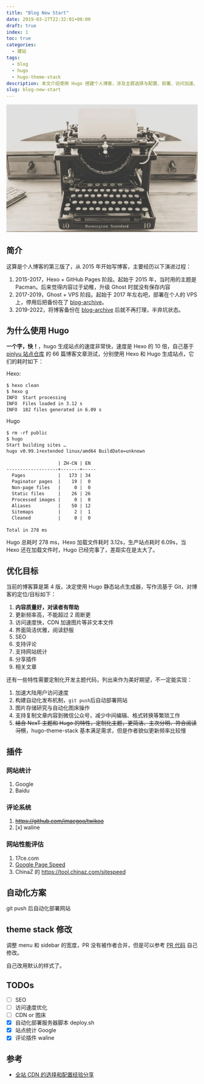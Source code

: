 ```yaml
---
title: "Blog New Start"
date: 2019-03-27T22:32:01+08:00
draft: true
index: 1
toc: true
categories:
  - 建站
tags:
  - blog
  - hugo
  - hugo-theme-stack
description: 本文介绍使用 Hugo 搭建个人博客，涉及主题选择与配置、部署、访问加速、SEO 优化等
slug: blog-new-start
---
```


![](https://raw.githubusercontent.com/alwqx/osshub/master/oss/banner/typewriter-2.jpg)

## 简介

这算是个人博客的第三版了，从 2015 年开始写博客，主要经历以下演进过程：

1. 2015-2017，Hexo + GitHub Pages 阶段。起始于 2015 年，当时用的主题是 Pacman。后来觉得内容过于幼稚，升级 Ghost 时就没有保存内容
2. 2017-2019，Ghost + VPS 阶段。起始于 2017 年左右吧，部署在个人的 VPS 上，停用后把备份在了 [blog-archive](https://github.com/adolphlwq/blog-archive)。
3. 2019-2022，将博客备份在 [blog-archive](https://github.com/adolphlwq/blog-archive) 后就不再打理，半弃坑状态。

<!--more-->

## 为什么使用 Hugo

**一个字，快！**，hugo 生成站点的速度非常快，速度是 Hexo 的 10 倍，自己基于 [pinlyu 站点仓库](https://github.com/leirock/blog) 的 66 篇博客文章测试，分别使用 Hexo 和 Hugo 生成站点，它们的耗时如下：

Hexo:

```shell
$ hexo clean
$ hexo g
INFO  Start processing
INFO  Files loaded in 3.12 s
INFO  182 files generated in 6.09 s
```

Hugo

```shell
$ rm -rf public
$ hugo
Start building sites …
hugo v0.99.1+extended linux/amd64 BuildDate=unknown

                   | ZH-CN | EN
-------------------+-------+-----
  Pages            |   173 | 34
  Paginator pages  |    19 |  0
  Non-page files   |     0 |  0
  Static files     |    26 | 26
  Processed images |     0 |  0
  Aliases          |    50 | 12
  Sitemaps         |     2 |  1
  Cleaned          |     0 |  0

Total in 278 ms
```

Hugo 总耗时 278 ms，Hexo 加载文件耗时 3.12s，生产站点耗时 6.09s，当 Hexo 还在加载文件时，Hugo 已经完事了，差距实在是太大了。

## 优化目标

当前的博客算是第 4 版，决定使用 Hugo 静态站点生成器，写作流基于 Git，对博客的定位/目标如下：

1. **内容质量好，对读者有帮助**
2. 更新频率高，不能超过 2 周断更
3. 访问速度快，CDN 加速图片等非文本文件
4. 界面简洁优雅，阅读舒服
5. SEO
6. 支持评论
7. 支持网站统计
8. 分享插件
9. 相关文章

还有一些特性需要定制化开发主题代码，列出来作为美好期望，不一定能实现：

1. 加速大陆用户访问速度
2. 构建自动化发布机制，`git push`后自动部署网站
3. 图片存储研究与自动化图床操作
4. 支持复制文章内容到微信公众号，减少中间编辑、格式转换等繁琐工作
5. ~~结合 NexT 主题和 Hugo 的特性，定制化主题，更简洁、主次分明、符合阅读习惯~~，hugo-theme-stack 基本满足需求，但是作者貌似更新频率比较慢

## 插件

### 网站统计

1. Google
2. Baidu

### 评论系统

1. ~~https://github.com/imaegoo/twikoo~~
2. [x] waline

### 网站性能评估

1. 17ce.com
2. [Google Page Speed](https://pagespeed.web.dev/)
3. ChinaZ 的 https://tool.chinaz.com/sitespeed

## 自动化方案

git push 后自动化部署网站

## theme stack 修改

调整 menu 和 sidebar 的宽度，PR 没有被作者合并，但是可以参考 [PR 代码](https://github.com/CaiJimmy/hugo-theme-stack/pull/618) 自己修改。

自己改用默认的样式了。

## TODOs

- [ ] SEO
- [ ] 访问速度优化
- [ ] CDN or 图床
- [x] 自动化部署服务器脚本 deploy.sh
- [x] 站点统计 Google
- [x] 评论插件 waline

## 参考

- [全站 CDN 的选择和配置经验分享](https://www.pupboss.com/post/2021/experience-sharing-of-site-wide-cdn-configuration/)
